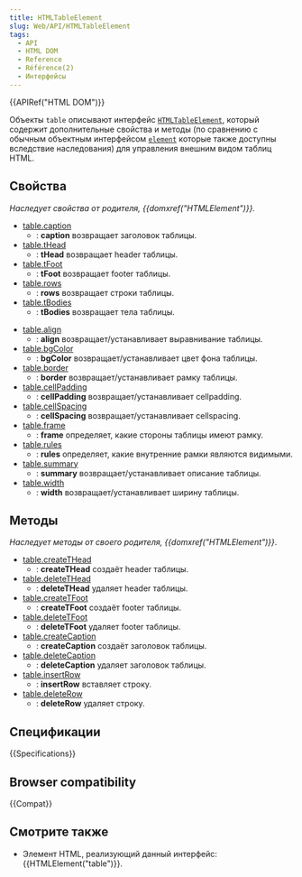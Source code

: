 ```yaml
---
title: HTMLTableElement
slug: Web/API/HTMLTableElement
tags:
  - API
  - HTML DOM
  - Reference
  - Référence(2)
  - Интерфейсы
---
```


{{APIRef("HTML DOM")}}

Объекты `table` описывают интерфейс [`HTMLTableElement`](http://www.w3.org/TR/DOM-Level-2-HTML/html.html#ID-64060425), который содержит дополнительные свойства и методы (по сравнению с обычным объектным интерфейсом [`element`](/ru/docs/DOM/element) которые также доступны вследствие наследования) для управления внешним видом таблиц HTML.

## Свойства

_Наследует свойства от родителя, {{domxref("HTMLElement")}}._

- [table.caption](/ru/docs/DOM/table.caption)
  - : **caption** возвращает заголовок таблицы.
- [table.tHead](/ru/docs/DOM/table.tHead)
  - : **tHead** возвращает header таблицы.
- [table.tFoot](/ru/docs/DOM/table.tFoot)
  - : **tFoot** возвращает footer таблицы.
- [table.rows](/ru/docs/DOM/table.rows)
  - : **rows** возвращает строки таблицы.
- [table.tBodies](/ru/docs/DOM/table.tBodies)
  - : **tBodies** возвращает тела таблицы.

<!---->

- [table.align](/ru/docs/DOM/table.align)
  - : **align** возвращает/устанавливает выравнивание таблицы.
- [table.bgColor](/ru/docs/DOM/table.bgColor)
  - : **bgColor** возвращает/устанавливает цвет фона таблицы.
- [table.border](/ru/docs/DOM/table.border)
  - : **border** возвращает/устанавливает рамку таблицы.
- [table.cellPadding](/ru/docs/DOM/table.cellPadding)
  - : **cellPadding** возвращает/устанавливает cellpadding.
- [table.cellSpacing](/ru/docs/DOM/table.cellSpacing)
  - : **cellSpacing** возвращает/устанавливает cellspacing.
- [table.frame](/ru/docs/DOM/table.frame)
  - : **frame** определяет, какие стороны таблицы имеют рамку.
- [table.rules](/ru/docs/DOM/table.rules)
  - : **rules** определяет, какие внутренние рамки являются видимыми.
- [table.summary](/ru/docs/DOM/table.summary)
  - : **summary** возвращает/устанавливает описание таблицы.
- [table.width](/ru/docs/DOM/table.width)
  - : **width** возвращает/устанавливает ширину таблицы.

## Методы

_Наследует методы от своего родителя, {{domxref("HTMLElement")}}_.

- [table.createTHead](/ru/docs/DOM/table.createTHead)
  - : **createTHead** создаёт header таблицы.
- [table.deleteTHead](/ru/docs/DOM/table.deleteTHead)
  - : **deleteTHead** удаляет header таблицы.
- [table.createTFoot](/ru/docs/DOM/table.createTFoot)
  - : **createTFoot** создаёт footer таблицы.
- [table.deleteTFoot](/ru/docs/DOM/table.deleteTFoot)
  - : **deleteTFoot** удаляет footer таблицы.
- [table.createCaption](/ru/docs/DOM/table.createCaption)
  - : **createCaption** создаёт заголовок таблицы.
- [table.deleteCaption](/ru/docs/DOM/table.deleteCaption)
  - : **deleteCaption** удаляет заголовок таблицы.
- [table.insertRow](/ru/docs/DOM/table.insertRow)
  - : **insertRow** вставляет строку.
- [table.deleteRow](/ru/docs/DOM/table.deleteRow)
  - : **deleteRow** удаляет строку.

## Спецификации

{{Specifications}}

## Browser compatibility

{{Compat}}

## Смотрите также

- Элемент HTML, реализующий данный интерфейс: {{HTMLElement("table")}}.
